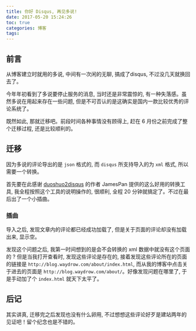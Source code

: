 ```yaml
---
title: 你好 Disqus, 再见多说!
date: 2017-05-20 15:24:26
toc: true
categories: 博客
tags:
---
```


## 前言
从博客建立时就用的多说, 中间有一次闲的无聊, 搞成了disqus, 不过没几天就换回去了。

今年年初看到了多说要停止服务的消息, 当时还是非常震惊的, 有一种失落感。虽然多说在用起来存在一些问题, 但是不可否认的是这确实是国内一款比较优秀的评论系统了。

既然如此, 那就迁移吧。前段时间各种事情没有顾得上, 赶在 6 月份之前完成了整个迁移过程, 还是比较顺利的。

<!-- more -->

## 迁移
因为多说的评论导出的是 `json` 格式的, 而 `disqus` 所支持导入的为 `xml` 格式, 所以需要一个转换。

首先要在此感谢 [duoshuo2disqus](https://github.com/JamesPan/duoshuo-migrator) 的作者 JamesPan 提供的这么好用的转换工具, 我全程按照这个工具的说明操作的, 很顺利, 全程 20 分钟就搞定了。不过在最后出了一个小插曲。

### 插曲
导入之后, 发现文章内的评论都已经成功加载了, 但是关于页面的评论却没有加载出来, 显示空。

发现这个问题之后, 我第一时间想到的是会不会转换的 xml 数据中就没有这个页面的 ? 但是当我打开查看时, 发现这些评论是存在的, 接着发现这些评论所在的页面的链接是 `http://blog.waydrow.com/about/index.html`, 而从我的博客中点击关于进去的页面是 `http://blog.waydrow.com/about/`。好像发现问题在哪里了, 于是手动加了个 `index.html` 就天下太平了。

## 后记
其实讲真, 迁移完之后发现也没有什么卵用, 不过想想这些评论好歹是建站两年的见证吧！留个纪念也是不错的。